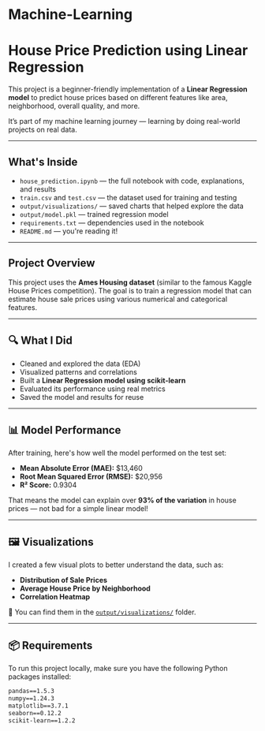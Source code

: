 # Machine-Learning
# House Price Prediction using Linear Regression

This project is a beginner-friendly implementation of a **Linear Regression model** to predict house prices based on different features like area, neighborhood, overall quality, and more.

It’s part of my machine learning journey — learning by doing real-world projects on real data.

----------------------------------------------------------------------------------------

## What's Inside

- `house_prediction.ipynb` — the full notebook with code, explanations, and results  
- `train.csv` and `test.csv` — the dataset used for training and testing  
- `output/visualizations/` — saved charts that helped explore the data  
- `output/model.pkl` — trained regression model  
- `requirements.txt` — dependencies used in the notebook  
- `README.md` — you're reading it!

----------------------------------------------------------------------------------------

## Project Overview

This project uses the **Ames Housing dataset** (similar to the famous Kaggle House Prices competition). The goal is to train a regression model that can estimate house sale prices using various numerical and categorical features.

----------------------------------------------------------------------------------------

## 🔍 What I Did

- Cleaned and explored the data (EDA)
- Visualized patterns and correlations
- Built a **Linear Regression model using scikit-learn**
- Evaluated its performance using real metrics
- Saved the model and results for reuse

----------------------------------------------------------------------------------------

## 📊 Model Performance

After training, here's how well the model performed on the test set:

- **Mean Absolute Error (MAE):** \$13,460  
- **Root Mean Squared Error (RMSE):** \$20,956  
- **R² Score:** 0.9304

That means the model can explain over **93% of the variation** in house prices — not bad for a simple linear model!

----------------------------------------------------------------------------------------

## 🖼️ Visualizations

I created a few visual plots to better understand the data, such as:

- **Distribution of Sale Prices**
- **Average House Price by Neighborhood**
- **Correlation Heatmap**

📁 You can find them in the [`output/visualizations/`](output/visualizations) folder.

-------------------------------------------------------------------------------------

## 📦 Requirements

To run this project locally, make sure you have the following Python packages installed:

```txt
pandas==1.5.3
numpy==1.24.3
matplotlib==3.7.1
seaborn==0.12.2
scikit-learn==1.2.2
